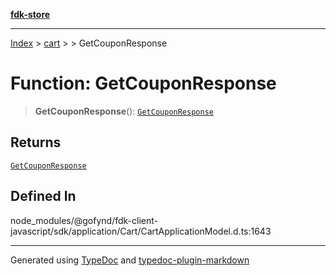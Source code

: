 [**fdk-store**](../../../README.md)
***

[Index](../../../API.md) > [cart](../../README.md) > [<internal>](../README.md) > GetCouponResponse

# Function: GetCouponResponse

> **GetCouponResponse**(): [`GetCouponResponse`](../type-aliases/type-alias.GetCouponResponse.md)

## Returns

[`GetCouponResponse`](../type-aliases/type-alias.GetCouponResponse.md)

## Defined In

node\_modules/@gofynd/fdk-client-javascript/sdk/application/Cart/CartApplicationModel.d.ts:1643

***
Generated using [TypeDoc](https://typedoc.org/) and [typedoc-plugin-markdown](https://www.npmjs.com/package/typedoc-plugin-markdown)
